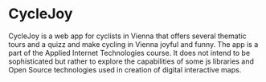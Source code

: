 # CycleJoy 
CycleJoy is a web app for cyclists in Vienna that offers several thematic tours and a quizz and make cycling in Vienna joyful and funny. The app is a part of the Applied Internet Technologies course. It does not intend to be sophisticated but rather to explore the capabilities of some js libraries and Open Source technologies used in creation of digital interactive maps.
